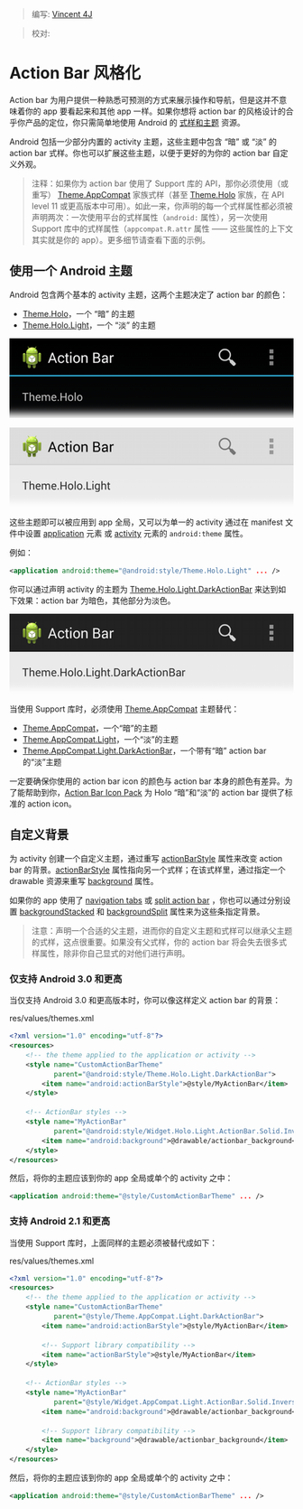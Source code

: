 > 编写: [Vincent 4J](http://github.com/vincent4j)

> 校对:

# Action Bar 风格化

Action bar 为用户提供一种熟悉可预测的方式来展示操作和导航，但是这并不意味着你的 app 要看起来和其他 app 一样。如果你想将 action bar 的风格设计的合乎你产品的定位，你只需简单地使用 Android 的 [式样和主题](https://developer.android.com/guide/topics/ui/themes.html) 资源。

Android 包括一少部分内置的 activity 主题，这些主题中包含 “暗” 或 “淡” 的 action bar 式样。你也可以扩展这些主题，以便于更好的为你的 action bar 自定义外观。

>注释：如果你为 action bar 使用了 Support 库的 API，那你必须使用（或重写） [Theme.AppCompat](https://developer.android.com/reference/android/support/v7/appcompat/R.style.html#Theme_AppCompat) 家族式样（甚至 [Theme.Holo](https://developer.android.com/reference/android/R.style.html#Theme_Holo) 家族，在 API level 11 或更高版本中可用）。如此一来，你声明的每一个式样属性都必须被声明两次：一次使用平台的式样属性（`android:` 属性），另一次使用 Support 库中的式样属性（`appcompat.R.attr` 属性 —— 这些属性的上下文其实就是你的 app）。更多细节请查看下面的示例。

## 使用一个 Android 主题

Android 包含两个基本的 activity 主题，这两个主题决定了 action bar 的颜色：

- [Theme.Holo](https://developer.android.com/reference/android/R.style.html#Theme_Holo)，一个 “暗” 的主题
- [Theme.Holo.Light](https://developer.android.com/reference/android/R.style.html#Theme_Holo_Light)，一个 “淡” 的主题

![actionbar-theme-dark@2x.png](actionbar-theme-dark@2x.png)

![actionbar-theme-light-solid@2x.png](actionbar-theme-light-solid@2x.png)

这些主题即可以被应用到 app 全局，又可以为单一的 activity 通过在 manifest 文件中设置 [application](https://developer.android.com/guide/topics/manifest/application-element.html) 元素 或 [activity](https://developer.android.com/guide/topics/manifest/application-element.html) 元素的 `android:theme` 属性。

例如：
```xml
<application android:theme="@android:style/Theme.Holo.Light" ... />
```

你可以通过声明 activity 的主题为 [Theme.Holo.Light.DarkActionBar](https://developer.android.com/reference/android/R.style.html#Theme_Holo_Light_DarkActionBar) 来达到如下效果：action bar 为暗色，其他部分为淡色。

![actionbar-theme-light-darkactionbar@2x.png](actionbar-theme-light-darkactionbar@2x.png)

当使用 Support 库时，必须使用 [Theme.AppCompat](https://developer.android.com/reference/android/support/v7/appcompat/R.style.html#Theme_AppCompat) 主题替代：
- [Theme.AppCompat](https://developer.android.com/reference/android/support/v7/appcompat/R.style.html#Theme_AppCompat)，一个“暗”的主题
- [Theme.AppCompat.Light](https://developer.android.com/reference/android/support/v7/appcompat/R.style.html#Theme_AppCompat_Light)，一个“淡”的主题
- [Theme.AppCompat.Light.DarkActionBar](https://developer.android.com/reference/android/support/v7/appcompat/R.style.html#Theme_AppCompat_Light_DarkActionBar)，一个带有“暗” action bar 的“淡”主题

一定要确保你使用的 action bar icon 的颜色与 action bar 本身的颜色有差异。为了能帮助到你，[Action Bar Icon Pack](https://developer.android.com/design/downloads/index.html#action-bar-icon-pack) 为 Holo “暗”和“淡”的 action bar 提供了标准的 action icon。

## 自定义背景

为 activity 创建一个自定义主题，通过重写 [actionBarStyle](https://developer.android.com/reference/android/R.attr.html#actionBarStyle) 属性来改变 action bar 的背景。[actionBarStyle](https://developer.android.com/reference/android/R.attr.html#actionBarStyle) 属性指向另一个式样；在该式样里，通过指定一个 drawable 资源来重写 [background](https://developer.android.com/reference/android/R.attr.html#background) 属性。

如果你的 app 使用了 [navigation tabs](https://developer.android.com/guide/topics/ui/actionbar.html#Tabs) 或 [split action bar](https://developer.android.com/guide/topics/ui/actionbar.html#SplitBar) ，你也可以通过分别设置 [backgroundStacked](https://developer.android.com/reference/android/R.attr.html#backgroundStacked) 和 [backgroundSplit](https://developer.android.com/reference/android/R.attr.html#backgroundSplit) 属性来为这些条指定背景。

>注意：声明一个合适的父主题，进而你的自定义主题和式样可以继承父主题的式样，这点很重要。如果没有父式样，你的 action bar 将会失去很多式样属性，除非你自己显式的对他们进行声明。

### 仅支持 Android 3.0 和更高

当仅支持 Android 3.0 和更高版本时，你可以像这样定义 action bar 的背景：

res/values/themes.xml
```xml
<?xml version="1.0" encoding="utf-8"?>
<resources>
    <!-- the theme applied to the application or activity -->
    <style name="CustomActionBarTheme"
           parent="@android:style/Theme.Holo.Light.DarkActionBar">
        <item name="android:actionBarStyle">@style/MyActionBar</item>
    </style>

    <!-- ActionBar styles -->
    <style name="MyActionBar"
           parent="@android:style/Widget.Holo.Light.ActionBar.Solid.Inverse">
        <item name="android:background">@drawable/actionbar_background</item>
    </style>
</resources>
```

然后，将你的主题应该到你的 app 全局或单个的 activity 之中：
```xml
<application android:theme="@style/CustomActionBarTheme" ... />
```

### 支持 Android 2.1 和更高

当使用 Support 库时，上面同样的主题必须被替代成如下：

res/values/themes.xml
```xml
<?xml version="1.0" encoding="utf-8"?>
<resources>
    <!-- the theme applied to the application or activity -->
    <style name="CustomActionBarTheme"
           parent="@style/Theme.AppCompat.Light.DarkActionBar">
        <item name="android:actionBarStyle">@style/MyActionBar</item>

        <!-- Support library compatibility -->
        <item name="actionBarStyle">@style/MyActionBar</item>
    </style>

    <!-- ActionBar styles -->
    <style name="MyActionBar"
           parent="@style/Widget.AppCompat.Light.ActionBar.Solid.Inverse">
        <item name="android:background">@drawable/actionbar_background</item>

        <!-- Support library compatibility -->
        <item name="background">@drawable/actionbar_background</item>
    </style>
</resources>
```
然后，将你的主题应该到你的 app 全局或单个的 activity 之中：
```xml
<application android:theme="@style/CustomActionBarTheme" ... />
```















